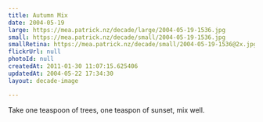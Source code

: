 ```yaml
---
title: Autumn Mix
date: 2004-05-19
large: https://mea.patrick.nz/decade/large/2004-05-19-1536.jpg
small: https://mea.patrick.nz/decade/small/2004-05-19-1536.jpg
smallRetina: https://mea.patrick.nz/decade/small/2004-05-19-1536@2x.jpg
flickrUrl: null
photoId: null
createdAt: 2011-01-30 11:07:15.625406
updatedAt: 2004-05-22 17:34:30
layout: decade-image

---
```

Take one teaspoon of trees, one teaspon of sunset, mix well.
